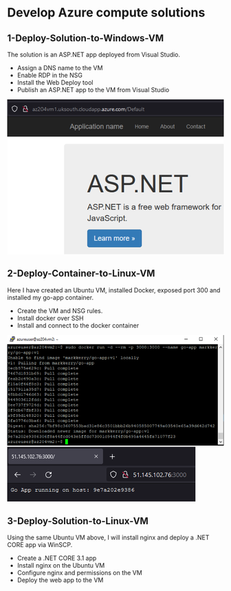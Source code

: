 # Develop Azure compute solutions

## 1-Deploy-Solution-to-Windows-VM

The solution is an ASP.NET app deployed from Visual Studio.

* Assign a DNS name to the VM
* Enable RDP in the NSG
* Install the Web Deploy tool
* Publish an ASP.NET app to the VM from Visual Studio

![deployedToAzureVM](media/deployedToAzureVM.png)

## 2-Deploy-Container-to-Linux-VM

Here I have created an Ubuntu VM, installed Docker, exposed port 300 and installed my go-app container.

* Create the VM and NSG rules.
* Install docker over SSH
* Install and connect to the docker container

![deployContainerAzureVm](media/deployContainerAzureVm.png)
![deployedContainerAzureVm](media/deployedContainerAzureVm.png)

## 3-Deploy-Solution-to-Linux-VM

Using the same Ubuntu VM above, I will install nginx and deploy a .NET CORE app via WinSCP.

* Create a .NET CORE 3.1 app
* Install nginx on the Ubuntu VM
* Configure nginx and permissions on the VM
* Deploy the web app to the VM
